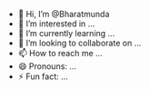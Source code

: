 - 👋 Hi, I’m @Bharatmunda
- 👀 I’m interested in ...
- 🌱 I’m currently learning ...
- 💞️ I’m looking to collaborate on ...
- 📫 How to reach me ...
- 😄 Pronouns: ...
- ⚡ Fun fact: ...

<!---
Bharatmunda/Bharatmunda is a ✨ special ✨ repository because its `README.md` (this file) appears on your GitHub profile.
You can click the Preview link to take a look at your changes.
--->
